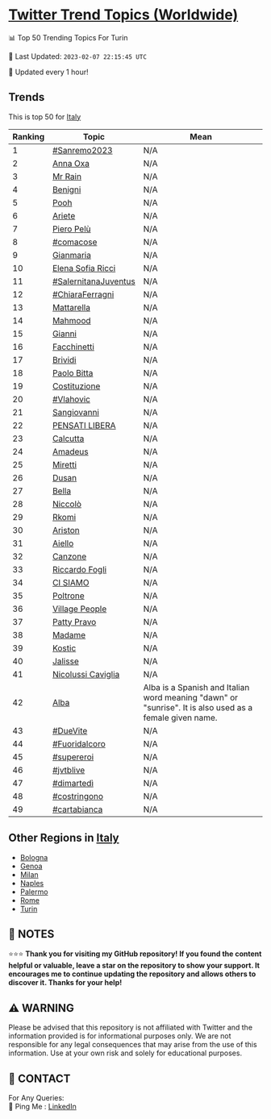 [Twitter Trend Topics (Worldwide)](https://github.com/ErcinDedeoglu/Twitter-Trend-Topics)
==========


📊 Top 50 Trending Topics For Turin

📆 Last Updated: `2023-02-07 22:15:45 UTC`

🔧 Updated every 1 hour!


## Trends

This is top 50 for [Italy](</Italy>)

| Ranking | Topic | Mean |
| ------- | ------------ | ------------ |
| 1 | [#Sanremo2023](http://twitter.com/search?q=%23Sanremo2023) | N/A |
| 2 | [Anna Oxa](http://twitter.com/search?q=Anna+Oxa) | N/A |
| 3 | [Mr Rain](http://twitter.com/search?q=Mr+Rain) | N/A |
| 4 | [Benigni](http://twitter.com/search?q=Benigni) | N/A |
| 5 | [Pooh](http://twitter.com/search?q=Pooh) | N/A |
| 6 | [Ariete](http://twitter.com/search?q=Ariete) | N/A |
| 7 | [Piero Pelù](http://twitter.com/search?q=Piero+Pel%c3%b9) | N/A |
| 8 | [#comacose](http://twitter.com/search?q=%23comacose) | N/A |
| 9 | [Gianmaria](http://twitter.com/search?q=Gianmaria) | N/A |
| 10 | [Elena Sofia Ricci](http://twitter.com/search?q=Elena+Sofia+Ricci) | N/A |
| 11 | [#SalernitanaJuventus](http://twitter.com/search?q=%23SalernitanaJuventus) | N/A |
| 12 | [#ChiaraFerragni](http://twitter.com/search?q=%23ChiaraFerragni) | N/A |
| 13 | [Mattarella](http://twitter.com/search?q=Mattarella) | N/A |
| 14 | [Mahmood](http://twitter.com/search?q=Mahmood) | N/A |
| 15 | [Gianni](http://twitter.com/search?q=Gianni) | N/A |
| 16 | [Facchinetti](http://twitter.com/search?q=Facchinetti) | N/A |
| 17 | [Brividi](http://twitter.com/search?q=Brividi) | N/A |
| 18 | [Paolo Bitta](http://twitter.com/search?q=Paolo+Bitta) | N/A |
| 19 | [Costituzione](http://twitter.com/search?q=Costituzione) | N/A |
| 20 | [#Vlahovic](http://twitter.com/search?q=%23Vlahovic) | N/A |
| 21 | [Sangiovanni](http://twitter.com/search?q=Sangiovanni) | N/A |
| 22 | [PENSATI LIBERA](http://twitter.com/search?q=PENSATI+LIBERA) | N/A |
| 23 | [Calcutta](http://twitter.com/search?q=Calcutta) | N/A |
| 24 | [Amadeus](http://twitter.com/search?q=Amadeus) | N/A |
| 25 | [Miretti](http://twitter.com/search?q=Miretti) | N/A |
| 26 | [Dusan](http://twitter.com/search?q=Dusan) | N/A |
| 27 | [Bella](http://twitter.com/search?q=Bella) | N/A |
| 28 | [Niccolò](http://twitter.com/search?q=Niccol%c3%b2) | N/A |
| 29 | [Rkomi](http://twitter.com/search?q=Rkomi) | N/A |
| 30 | [Ariston](http://twitter.com/search?q=Ariston) | N/A |
| 31 | [Aiello](http://twitter.com/search?q=Aiello) | N/A |
| 32 | [Canzone](http://twitter.com/search?q=Canzone) | N/A |
| 33 | [Riccardo Fogli](http://twitter.com/search?q=Riccardo+Fogli) | N/A |
| 34 | [CI SIAMO](http://twitter.com/search?q=CI+SIAMO) | N/A |
| 35 | [Poltrone](http://twitter.com/search?q=Poltrone) | N/A |
| 36 | [Village People](http://twitter.com/search?q=Village+People) | N/A |
| 37 | [Patty Pravo](http://twitter.com/search?q=Patty+Pravo) | N/A |
| 38 | [Madame](http://twitter.com/search?q=Madame) | N/A |
| 39 | [Kostic](http://twitter.com/search?q=Kostic) | N/A |
| 40 | [Jalisse](http://twitter.com/search?q=Jalisse) | N/A |
| 41 | [Nicolussi Caviglia](http://twitter.com/search?q=Nicolussi+Caviglia) | N/A |
| 42 | [Alba](http://twitter.com/search?q=Alba) | Alba is a Spanish and Italian word meaning "dawn" or "sunrise". It is also used as a female given name. |
| 43 | [#DueVite](http://twitter.com/search?q=%23DueVite) | N/A |
| 44 | [#Fuoridalcoro](http://twitter.com/search?q=%23Fuoridalcoro) | N/A |
| 45 | [#supereroi](http://twitter.com/search?q=%23supereroi) | N/A |
| 46 | [#jvtblive](http://twitter.com/search?q=%23jvtblive) | N/A |
| 47 | [#dimartedì](http://twitter.com/search?q=%23dimarted%c3%ac) | N/A |
| 48 | [#costringono](http://twitter.com/search?q=%23costringono) | N/A |
| 49 | [#cartabianca](http://twitter.com/search?q=%23cartabianca) | N/A |



## Other Regions in [Italy](</Italy>)

* [Bologna](</Italy/Bologna.md>)
* [Genoa](</Italy/Genoa.md>)
* [Milan](</Italy/Milan.md>)
* [Naples](</Italy/Naples.md>)
* [Palermo](</Italy/Palermo.md>)
* [Rome](</Italy/Rome.md>)
* [Turin](</Italy/Turin.md>)



## 📝 NOTES

⭐⭐⭐ **Thank you for visiting my GitHub repository! If you found the content helpful or valuable, leave a star on the repository to show your support. It encourages me to continue updating the repository and allows others to discover it. Thanks for your help!**


## ⚠️ WARNING

Please be advised that this repository is not affiliated with Twitter and the information provided is for informational purposes only. We are not responsible for any legal consequences that may arise from the use of this information. Use at your own risk and solely for educational purposes.


## 📨 CONTACT

 For Any Queries:  
            🏓 Ping Me : [LinkedIn](https://www.linkedin.com/in/ercindedeoglu/)

